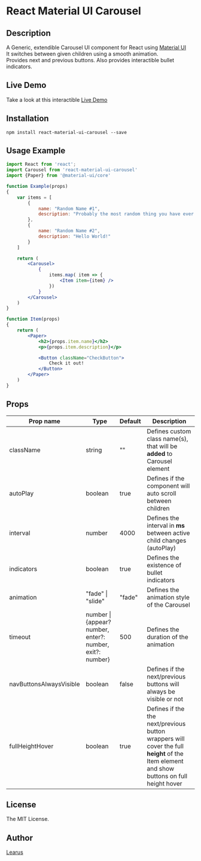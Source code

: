 # React Material UI Carousel

## Description

A Generic, extendible Carousel UI component for React using [Material UI](https://material-ui.com/)  
It switches between given children using a smooth animation.  
Provides next and previous buttons.
Also provides interactible bullet indicators.

## Live Demo

Take a look at this interactible [Live Demo](https://learus.github.io/react-material-ui-carousel)

## Installation

```shell
npm install react-material-ui-carousel --save
```

## Usage Example

```jsx
import React from 'react';
import Carousel from 'react-material-ui-carousel'
import {Paper} from '@material-ui/core'

function Example(props)
{
    var items = [
        {
            name: "Random Name #1",
            description: "Probably the most random thing you have ever seen!"
        },
        {
            name: "Random Name #2",
            description: "Hello World!"
        }
    ]

    return (
        <Carousel>
            {
                items.map( item => {
                    <Item item={item} />
                })
            }
        </Carousel>
    )
}

function Item(props)
{
    return (
        <Paper>
            <h2>{props.item.name}</h2>
            <p>{props.item.description}</p>

            <Button className="CheckButton">
                Check it out!
            </Button>
        </Paper>
    )
}
```

## Props

| Prop name               | Type                                                       | Default | Description                                                                                                                               |
| ----------------------- | ---------------------------------------------------------- | ------- | ----------------------------------------------------------------------------------------------------------------------------------------- |
| className               | string                                                     | ""      | Defines custom class name(s), that will be **added** to Carousel element                                                                  |
| autoPlay                | boolean                                                    | true    | Defines if the component will auto scroll between children                                                                                |
| interval                | number                                                     | 4000    | Defines the interval in **ms** between active child changes (autoPlay)                                                                    |
| indicators              | boolean                                                    | true    | Defines the existence of bullet indicators                                                                                                |
| animation               | "fade"  \| "slide"                                         | "fade"  | Defines the animation style of the Carousel                                                                                               |
| timeout                 | number  \| {appear? number, enter?: number, exit?: number} | 500     | Defines the duration of the animation                                                                                                     |
| navButtonsAlwaysVisible | boolean                                                    | false   | Defines if the next/previous buttons will always be visible or not                                                                        |
| fullHeightHover         | boolean                                                    | true    | Defines if the the next/previous button wrappers will cover the full **height** of the Item element and show buttons on full height hover |

## License

The MIT License.

## Author

[Learus](learus.github.io)
